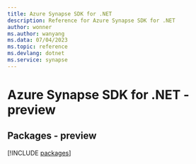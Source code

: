 ```yaml
---
title: Azure Synapse SDK for .NET
description: Reference for Azure Synapse SDK for .NET
author: wonner
ms.author: wanyang
ms.data: 07/04/2023
ms.topic: reference
ms.devlang: dotnet
ms.service: synapse
---
```

# Azure Synapse SDK for .NET - preview
## Packages - preview
[!INCLUDE [packages](synapse-index.md)]